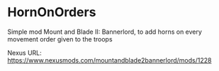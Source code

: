 # HornOnOrders

Simple mod Mount and Blade II: Bannerlord, to add horns on every movement order given to the troops

Nexus URL: https://www.nexusmods.com/mountandblade2bannerlord/mods/1228
